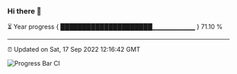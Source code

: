 ### Hi there 👋

⏳ Year progress { █████████████████████▁▁▁▁▁▁▁▁▁ } 71.10 %

---

⏰ Updated on Sat, 17 Sep 2022 12:16:42 GMT

![Progress Bar CI](https://github.com/Shyam-Makwana/GitHub-Actions-Demo/workflows/Progress%20Bar%20CI/badge.svg)
